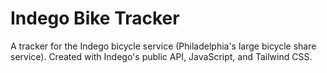 # Indego Bike Tracker
 A tracker for the Indego bicycle service (Philadelphia's large bicycle share service). Created with Indego's public API, JavaScript, and Tailwind CSS.
